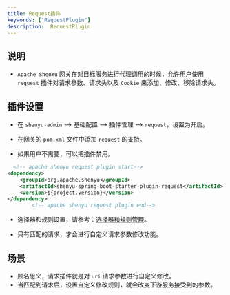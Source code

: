 ```yaml
---
title: Request插件
keywords: ["RequestPlugin"]
description:  RequestPlugin
---
```


## 说明

* `Apache ShenYu` 网关在对目标服务进行代理调用的时候，允许用户使用 `request` 插件对请求参数、请求头以及 `Cookie` 来添加、修改、移除请求头。

## 插件设置

* 在 `shenyu-admin` --> 基础配置 --> 插件管理 --> `request`，设置为开启。


* 在网关的 `pom.xml` 文件中添加 `request` 的支持。

* 如果用户不需要，可以把插件禁用。

```xml
  <!-- apache shenyu request plugin start-->
<dependency>
    <groupId>org.apache.shenyu</groupId>
    <artifactId>shenyu-spring-boot-starter-plugin-request</artifactId>
    <version>${project.version}</version>
</dependency>
        <!-- apache shenyu request plugin end-->
```

* 选择器和规则设置，请参考：[选择器和规则管理](../../user-guide/admin-usage/selector-and-rule)。

* 只有匹配的请求，才会进行自定义请求参数修改功能。

## 场景

* 顾名思义，请求插件就是对 `uri` 请求参数进行自定义修改。
* 当匹配到请求后，设置自定义修改规则，就会改变下游服务接受到的参数。
